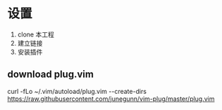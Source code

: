 # 设置
1. clone 本工程
2. 建立链接
3. 安装插件

## download plug.vim
curl -fLo ~/.vim/autoload/plug.vim --create-dirs \
    https://raw.githubusercontent.com/junegunn/vim-plug/master/plug.vim
